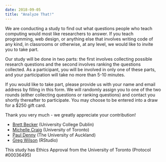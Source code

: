 ```yaml
---
date: 2018-09-05
title: "Analyze That!"
---
```


We are conducting a study to find out what questions people who teach computing
would most like researchers to answer. If you teach programming, web design, or
anything else that involves writing code of any kind, in classrooms or
otherwise, at any level, we would like to invite you to take part.

Our study will be done in two parts: the first involves collecting possible
research questions and the second involves ranking the questions collected. As a
participant, you will be involved in only one of these parts, and your
participation will take no more than 5-10 minutes.

If you would like to take part, please provide us with your name and email
address by filling in this form.  We will randomly assign you
to one of the two rounds (either collecting questions or ranking questions) and
contact you shortly thereafter to participate.  You may choose to be entered
into a draw for a $250 gift card.

Thank you very much - we greatly appreciate your contribution!

- [Brett Becker](https://www.brettbecker.com/) (University College Dublin)
- [Michelle Craig](https://michellecraig.github.io/) (University of Toronto)
- [Paul Denny](https://www.cs.auckland.ac.nz/~paul/) (The University of Auckland)
- [Greg Wilson](http://third-bit.com/) (RStudio)

This study has Ethics Approval from the University of Toronto (Protocol #00036495)
